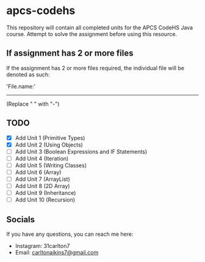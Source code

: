 # apcs-codehs
This repository will contain all completed units for the APCS CodeHS Java course. Attempt to solve the assignment before using this resource.

## If assignment has 2 or more files
If the assignment has 2 or more files required, the individual file will be denoted as such:

'File.name:'

-- -- -- --

(Replace " " with "-")

## TODO
- [X] Add Unit 1 (Primitive Types)
- [X] Add Unit 2 (Using Objects)
- [ ] Add Unit 3 (Boolean Expressions and IF Statements)
- [ ] Add Unit 4 (Iteration)
- [ ] Add Unit 5 (Writing Classes)
- [ ] Add Unit 6 (Array)
- [ ] Add Unit 7 (ArrayList)
- [ ] Add Unit 8 (2D Array)
- [ ] Add Unit 9 (Inheritance)
- [ ] Add Unit 10 (Recursion)

## Socials
If you have any questions, you can reach me here:

- Instagram: 31carlton7
- Email: carltonaikins7@gmail.com

